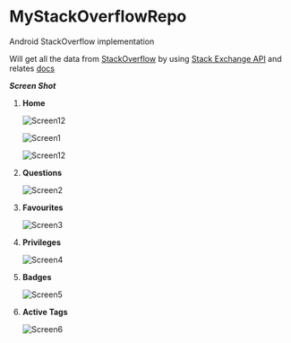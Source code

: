 # MyStackOverflowRepo
Android StackOverflow implementation 

Will get all the data from [StackOverflow](http://stackoverflow.com/users/1114338/m-d) by using [Stack Exchange API](http://api.stackexchange.com/) and relates [docs](http://api.stackexchange.com/docs)

***Screen Shot***

1. **Home**

   ![Screen12](https://github.com/manishpatelgt/MyStackOverflowRepo/blob/master/MyStacky/device-2015-11-04-120541.png)
 
   ![Screen1](https://github.com/manishpatelgt/MyStackOverflowRepo/blob/master/MyStacky/device-2015-11-04-120455.png)
  
   ![Screen12](https://github.com/manishpatelgt/MyStackOverflowRepo/blob/master/MyStacky/device-2015-11-04-120514.png)
   
   
2. **Questions**

   ![Screen2](https://github.com/manishpatelgt/MyStackOverflowRepo/blob/master/MyStacky/device-2015-11-04-120527.png)
   
   
3. **Favourites**

   ![Screen3](https://github.com/manishpatelgt/MyStackOverflowRepo/blob/master/MyStacky/device-2015-11-04-120551.png)
   
   
4. **Privileges**

   ![Screen4](https://github.com/manishpatelgt/MyStackOverflowRepo/blob/master/MyStacky/device-2015-11-04-120611.png)
   
   
5. **Badges**

   ![Screen5](https://github.com/manishpatelgt/MyStackOverflowRepo/blob/master/MyStacky/device-2015-11-04-120623.png)
   
   
6. **Active Tags**

   ![Screen6](https://github.com/manishpatelgt/MyStackOverflowRepo/blob/master/MyStacky/device-2015-11-04-120633.png)


